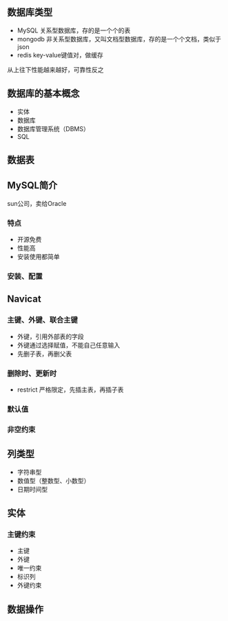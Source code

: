 ## 数据库类型

* MySQL 关系型数据库，存的是一个个的表
* mongodb 非关系型数据库，又叫文档型数据库，存的是一个个文档，类似于json
* redis key-value键值对，做缓存

从上往下性能越来越好，可靠性反之

## 数据库的基本概念

* 实体
* 数据库
* 数据库管理系统（DBMS）
* SQL

## 数据表

## MySQL简介

sun公司，卖给Oracle

### 特点

* 开源免费
* 性能高
* 安装使用都简单

### 安装、配置

## Navicat

### 主键、外键、联合主键

* 外键，引用外部表的字段
* 外键通过选择赋值，不能自己任意输入
* 先删子表，再删父表

### 删除时、更新时

* restrict 严格限定，先插主表，再插子表

### 默认值

### 非空约束

## 列类型

* 字符串型
* 数值型（整数型、小数型）
* 日期时间型

## 实体

### 主键约束

* 主键
* 外键
* 唯一约束
* 标识列
* 外键约束

## 数据操作





